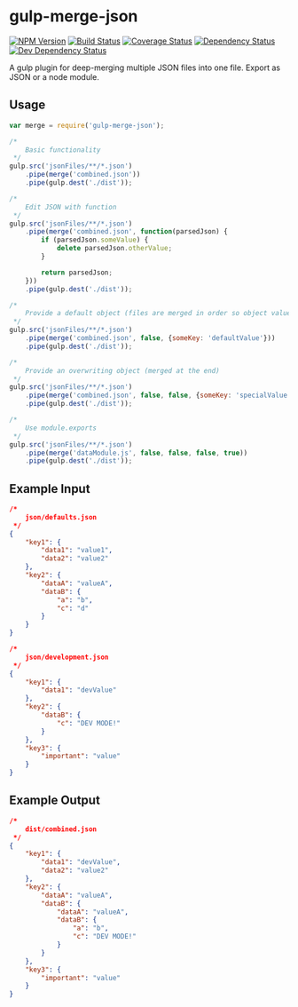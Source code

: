 # gulp-merge-json
[![NPM Version][npm-image]][npm-url] [![Build Status][build-image]][build-url] [![Coverage Status][coverage-image]][coverage-url] [![Dependency Status][depstat-image]][depstat-url] [![Dev Dependency Status][devdepstat-image]][devdepstat-url]

A gulp plugin for deep-merging multiple JSON files into one file. Export as JSON or a node module.

## Usage
```javascript
var merge = require('gulp-merge-json');

/*
	Basic functionality
 */
gulp.src('jsonFiles/**/*.json')
	.pipe(merge('combined.json'))
	.pipe(gulp.dest('./dist'));

/*
	Edit JSON with function
 */
gulp.src('jsonFiles/**/*.json')
	.pipe(merge('combined.json', function(parsedJson) {
		if (parsedJson.someValue) {
			delete parsedJson.otherValue;
		}

		return parsedJson;
	}))
	.pipe(gulp.dest('./dist'));

/*
	Provide a default object (files are merged in order so object values will be overwritten)
 */
gulp.src('jsonFiles/**/*.json')
	.pipe(merge('combined.json', false, {someKey: 'defaultValue'}))
	.pipe(gulp.dest('./dist'));

/*
	Provide an overwriting object (merged at the end)
 */
gulp.src('jsonFiles/**/*.json')
	.pipe(merge('combined.json', false, false, {someKey: 'specialValue'}))
	.pipe(gulp.dest('./dist'));

/*
	Use module.exports
 */
gulp.src('jsonFiles/**/*.json')
	.pipe(merge('dataModule.js', false, false, false, true))
	.pipe(gulp.dest('./dist'));
```

## Example Input
```JSON
/*
	json/defaults.json
 */
{
	"key1": {
		"data1": "value1",
		"data2": "value2"
	},
	"key2": {
		"dataA": "valueA",
		"dataB": {
			"a": "b",
			"c": "d"
		}
	}
}

/*
	json/development.json
 */
{
	"key1": {
		"data1": "devValue"
	},
	"key2": {
		"dataB": {
			"c": "DEV MODE!"
		}
	},
	"key3": {
		"important": "value"
	}
}
```

## Example Output
```JSON
/*
	dist/combined.json
 */
{
	"key1": {
		"data1": "devValue",
		"data2": "value2"
	},
	"key2": {
		"dataA": "valueA",
		"dataB": {
			"dataA": "valueA",
			"dataB": {
				"a": "b",
				"c": "DEV MODE!"
			}
		}
	},
	"key3": {
		"important": "value"
	}
}
```

[build-url]: https://travis-ci.org/joshswan/gulp-merge-json
[build-image]: https://travis-ci.org/joshswan/gulp-merge-json.svg?branch=master
[coverage-url]: https://coveralls.io/github/joshswan/gulp-merge-json?branch=master
[coverage-image]: https://coveralls.io/repos/joshswan/gulp-merge-json/badge.svg?branch=master&service=github
[depstat-url]: https://david-dm.org/joshswan/gulp-merge-json
[depstat-image]: https://david-dm.org/joshswan/gulp-merge-json.svg
[devdepstat-url]: https://david-dm.org/joshswan/gulp-merge-json#info=devDependencies
[devdepstat-image]: https://david-dm.org/joshswan/gulp-merge-json/dev-status.svg
[npm-url]: https://www.npmjs.com/package/gulp-merge-json
[npm-image]: https://badge.fury.io/js/gulp-merge-json.svg
